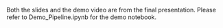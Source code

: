 Both the slides and the demo video are from the final presentation. Please refer to Demo_Pipeline.ipynb for the demo notebook.
